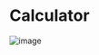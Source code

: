 # Calculator

![image](https://user-images.githubusercontent.com/81814080/121359831-2a4b6a80-c934-11eb-87fc-1ab10c27b390.png)
